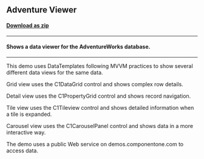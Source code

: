 ## Adventure Viewer
#### [Download as zip](https://downgit.github.io/#/home?url=https://github.com/GrapeCity/ComponentOne-WPF-Samples/tree/master/NET_4.5.2/General/CS/AdventureViewer)
____
#### Shows a data viewer for the AdventureWorks database.
____
This demo uses DataTemplates following MVVM practices to show several different data views for the same data.

Grid view uses the C1DataGrid control and shows complex row details.

Detail view uses the C1PropertyGrid control and shows record navigation.

Tile view uses the C1Tileview control and shows detailed information when a tile is expanded.

Carousel view uses the C1CarouselPanel control and shows data in a more interactive way.

The demo uses a public Web service on demos.componentone.com to access data.
